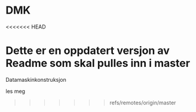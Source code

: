 # DMK
<<<<<<< HEAD

Dette er en oppdatert versjon av Readme som skal pulles inn i master
=======
Datamaskinkonstruksjon

les meg


>>>>>>> refs/remotes/origin/master
